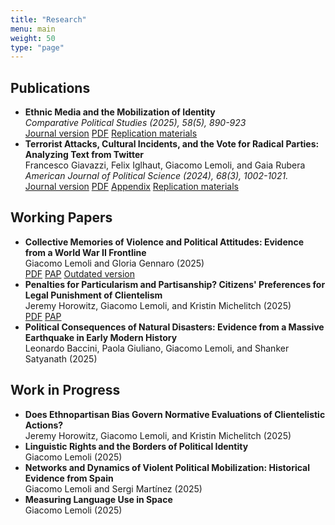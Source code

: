 ```yaml
---
title: "Research"
menu: main
weight: 50
type: "page"
---
```


<h2>Publications</h2>
<ul>
  <li>
    <strong>Ethnic Media and the Mobilization of Identity</strong><br>
    <em>Comparative Political Studies (2025), 58(5), 890-923</em><br>
    <a href="https://journals.sagepub.com/doi/10.1177/00104140241252076" class="btn btn-outline-primary" target="_blank">Journal version</a> 
    <a href="https://osf.io/8rbz2/" class="btn btn-outline-primary" target="_blank">PDF</a> 
    <a href="https://dataverse.harvard.edu/dataset.xhtml?persistentId=doi:10.7910/DVN/PWOAK4" class="btn btn-outline-primary" target="_blank">Replication materials</a>
  </li>
  <li>
    <strong>Terrorist Attacks, Cultural Incidents, and the Vote for Radical Parties: Analyzing Text from Twitter</strong><br>
    Francesco Giavazzi, Felix Iglhaut, Giacomo Lemoli, and Gaia Rubera<br>
    <em>American Journal of Political Science (2024), 68(3), 1002-1021.</em><br>
    <a href="https://onlinelibrary.wiley.com/doi/10.1111/ajps.12764" class="btn btn-outline-primary" target="_blank">Journal version</a> 
    <a href="https://giacomolemoli.com/uploads/wp/Terrorist attacks/manuscript.pdf" class="btn btn-outline-primary" target="_blank">PDF</a> 
    <a href="https://giacomolemoli.com/uploads/wp/Terrorist attacks/appendix.pdf" class="btn btn-outline-primary" target="_blank">Appendix</a> 
    <a href="https://dataverse.harvard.edu/dataset.xhtml?persistentId=doi:10.7910/DVN/VA00ZI" class="btn btn-outline-primary" target="_blank">Replication materials</a>
  </li>
</ul>

<h2>Working Papers</h2>
<ul>
  <li>
  <strong>Collective Memories of Violence and Political Attitudes: Evidence from a World War II Frontline </strong><br>
  Giacomo Lemoli and Gloria Gennaro (2025) <br>
  <a href="https://osf.io/preprints/osf/983es" class="btn btn-outline-primary" target="_blank">PDF</a>
  <a href="https://osf.io/x2gkd" class="btn btn-outline-primary" target="_blank">PAP</a>
  <a href="https://www.wider.unu.edu/publication/war-violence-nationalism-and-party-support" class="btn btn-outline-primary" target="_blank">Outdated version</a>
  </li>
  <li>  
  <strong>Penalties for Particularism and Partisanship? Citizens' Preferences for Legal Punishment of Clientelism </strong><br>
  Jeremy Horowitz, Giacomo Lemoli, and Kristin Michelitch (2025) <br>
  <a href="https://osf.io/preprints/socarxiv/avtqh_v1" class="btn btn-outline-primary" target="_blank">PDF</a>
  <a href="https://osf.io/sn4jf" class="btn btn-outline-primary" target="_blank">PAP</a>
  </li>
  <li>
  <strong>Political Consequences of Natural Disasters: Evidence from a Massive Earthquake in Early Modern History</strong><br>
  Leonardo Baccini, Paola Giuliano, Giacomo Lemoli, and Shanker Satyanath (2025)<br>
  </li>
</ul>

<h2>Work in Progress</h2>
<ul>
  <li> 
  <strong>Does Ethnopartisan Bias Govern Normative Evaluations of Clientelistic Actions?</strong><br>
  Jeremy Horowitz, Giacomo Lemoli, and Kristin Michelitch (2025) <br>
  </li>
  <li> 
  <strong>Linguistic Rights and the Borders of Political Identity</strong><br>
  Giacomo Lemoli (2025) <br>
  </li>
  <li> 
  <strong> Networks and Dynamics of Violent Political Mobilization: Historical Evidence from Spain </strong><br>
  Giacomo Lemoli and Sergi Martínez (2025) <br>
  </li>
  <li>
  <strong>Measuring Language Use in Space</strong><br>
  Giacomo Lemoli (2025) <br>
  </li>
</ul>
